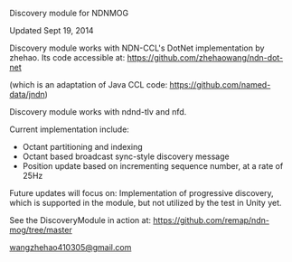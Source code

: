Discovery module for NDNMOG

Updated Sept 19, 2014

Discovery module works with NDN-CCL's DotNet implementation by zhehao. Its code accessible at:
https://github.com/zhehaowang/ndn-dot-net

(which is an adaptation of Java CCL code: https://github.com/named-data/jndn)

Discovery module works with ndnd-tlv and nfd.

Current implementation include:
* Octant partitioning and indexing
* Octant based broadcast sync-style discovery message
* Position update based on incrementing sequence number, at a rate of 25Hz

Future updates will focus on:
Implementation of progressive discovery, which is supported in the module, but not utilized by the test in Unity yet.

See the DiscoveryModule in action at:
https://github.com/remap/ndn-mog/tree/master

wangzhehao410305@gmail.com
